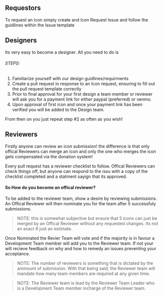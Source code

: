 ## Requestors
To request an icon simply create and Icon Request Issue and follow the guidlines within the Issue template

## Designers
Its very easy to become a designer. All you need to do is

###### STEPS:
1. Familiarize yourself with our design guidlines/requirments
2. Create a pull request in response to an Icon request, ensuring to fill out the pull request template correctly
3. Prior to final approval for your first design a team member or reviewer will ask you for a payment link for either paypal (preferred) or venmo.
4. Upon approval of first icon and once your payment link has been verified you will be added to the Design team.

From then on you just repeat step #2 as often as you wish!

## Reviewers

Firstly anyone can review an icon submission! the difference is that only offical Reviewers can merge an icon and only the one who merges the icon gets compensated via the donation system!

Every pull request has a reviewer checklist to follow. Offical Reviewers can check things off, but anyone can respond to the issu with a copy of the checklist completed and a statment sayign that its approved.

#### So How do you become an offical reviewer?

To be added to the reviewer team, show a desire by reviewing submissions. An Offical Reviewer will then nominate you for the team after 5 successfuly submissions.
> NOTE: this is somewhat subjective but ensure that 5 icons can just be merged by an Offical Reviewer without any requested changes. Its not an exact # just an estimate.

Once Nominated the Revier Team will vote and if the majority is in favour a Development Team member will add you to the Reviewer team. If not your will recieve feedback on why and how to remedy an issues preventing your acceptance.

> NOTE: The number of reviewers is something that is dictated by the ammount of submission. With that being said, the Reviewer team will mandate how many team members are required at any given time.

> NOTE: The Reviewer team is lead by the Reviewer Team Leader who is a Development Team member incharge of the Reviewer team.
